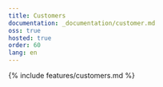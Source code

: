 ```yaml
---
title: Customers
documentation: _documentation/customer.md
oss: true
hosted: true
order: 60
lang: en
---
```


{% include features/customers.md %}